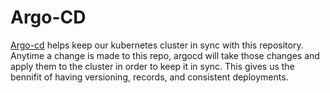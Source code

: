 # Argo-CD
[Argo-cd](https://argo-cd.readthedocs.io/en/stable/) helps keep our kubernetes cluster in sync with this repository. Anytime a change is made to this repo, argocd will take those changes and apply them to the cluster in order to keep it in sync. This gives us the bennifit of having versioning, records, and consistent deployments.